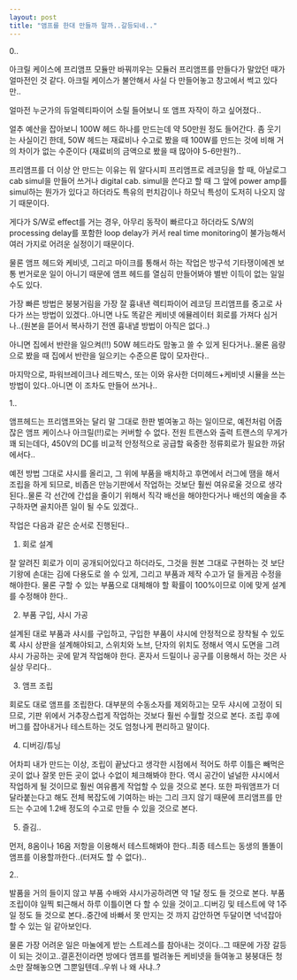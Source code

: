 ```yaml
---
layout: post
title: "앰프를 한대 만들까 말까..갈등되네.."
---
```



0..

아크릴 케이스에 프리앰프 모듈만 바꿔끼우는 모듈러 프리앰프를 만들다가 말았던 때가 얼마전인 것 같다. 아크릴 케이스가 불안해서 사실 다 만들어놓고 창고에서 썩고 있다만..

얼마전 누군가의 듀얼렉티파이어 소릴 들어보니 또 앰프 자작이 하고 싶어졌다..

얼추 예산을 잡아보니 100W 헤드 하나를 만드는데 약 50만원 정도 들어간다.
좀 웃기는 사실이긴 한데, 50W 헤드는 재료비나 수고로 봤을 때 100W를 만드는 것에 비해
거의 차이가 없는 수준이다 (재료비의 금액으로 봤을 때 많아야 5-6만원?)..

프리앰프를 더 이상 안 만드는 이유는 뭐 알다시피 프리앰프로 레코딩을 할 때, 아날로그 cab simul을 만들어 쓰거나 digital cab. simul을 쓴다고 할 때 그 앞에 power amp를 simul하는 뭔가가 있다고 하더라도 특유의 펀치감이나 하모닉 특성이 도저히 나오지 않기 때문이다.

게다가 S/W로 effect를 거는 경우, 아무리 동작이 빠르다고 하더라도 S/W의 processing delay를 포함한 loop delay가 커서 real time monitoring이 불가능해서 여러 가지로 어려운 실정이기 때문이다.

물론 앰프 헤드와 케비넷, 그리고 마이크를 통해서 하는 작업은 방구석 기타쟁이에겐 보통 번거로운 일이 아니기 때문에 앰프 헤드를 열심히 만들어봐야 별반 이득이 없는 일일 수도 있다.

가장 빠른 방법은 붕붕거림을 가장 잘 흉내낸 렉티파이어 레코딩 프리앰프를 중고로 사다가 쓰는 방법이 있겠다..아니면 나도 똑같은 케비넷 에뮬레이터 회로를 가져다 심거나..(원본을 뜯어서 복사하기 전엔 흉내낼 방법이 아직은 없다..)

아니면 집에서 반란을 일으켜(!!) 50W 헤드라도 맘놓고 쓸 수 있게 된다거나..물론 음량으로 봤을 때 집에서 반란을 일으키는 수준으론 많이 모자란다..

마지막으로, 파워브레이크나 레드박스, 또는 이와 유사한 더미헤드+케비넷 시뮬을 쓰는 방법이 있다..아니면 이 조차도 만들어 쓰거나..

1..

앰프헤드는 프리앰프와는 달리 말 그대로 한판 벌여놓고 하는 일이므로, 예전처럼 어줍잖은 앰프 케이스나 아크릴(!!)로는 커버할 수 없다. 전원 트랜스와 출력 트랜스의 무게가 꽤 되는데다, 450V의 DC를 비교적 안정적으로 공급할 육중한 정류회로가 필요한 까닭에서다..

예전 방법 그대로 샤시를 올리고, 그 위에 부품을 배치하고 후면에서 러그에 땜을 해서 조립을 하게 되므로, 비좁은 만능기판에서 작업하는 것보단 훨씬 여유로울 것으로 생각된다..물론 각 선간에 간섭을 줄이기 위해서 직각 배선을 해야한다거나 배선의 예술을 추구하자면 골치아픈 일이 될 수도 있겠다..

작업은 다음과 같은 순서로 진행된다..

1) 회로 설계

잘 알려진 회로가 이미 공개되어있다고 하더라도, 그것을 원본 그대로 구현하는 것 보단 기왕에 손대는 김에 다용도로 쓸 수 있게, 그리고 부품과 제작 수고가 덜 들게끔 수정을 해야한다. 물론 구할 수 있는 부품으로 대체해야 할 확률이 100%이므로 이에 맞게 설계를 수정해야 한다..

2) 부품 구입, 샤시 가공

설계된 대로 부품과 샤시를 구입하고, 구입한 부품이 샤시에 안정적으로 장착될 수 있도록 샤시 상판을 설계해야되고, 스위치와 노브, 단자의 위치도 정해서 역시 도면을 그려 샤시 가공하는 곳에 맡겨 작업해야 한다. 혼자서 드릴이나 공구를 이용해서 하는 것은 사실상 무리다..

3) 앰프 조립

회로도 대로 앰프를 조립한다. 대부분의 수동소자를 제외하고는 모두 샤시에 고정이 되므로, 기판 위에서 거추장스럽게 작업하는 것보다 훨씬 수월할 것으로 본다. 조립 후에 버그를 잡아내거나 테스트하는 것도 엄청나게 편리하고 말이다.

4) 디버깅/튜닝

어차피 내가 만드는 이상, 조립이 끝났다고 생각한 시점에서 적어도 하루 이틀은 빼먹은 곳이 없나 잘못 만든 곳이 없나 수없이 체크해봐야 한다. 역시 공간이 널널한 샤시에서 작업하게 될 것이므로 훨씬 여유롭게 작업할 수 있을 것으로 본다. 또한 파워앰프가 더 달라붙는다고 해도 전체 복잡도에 기여하는 바는 그리 크지 않기 때문에 프리앰프를 만드는 수고에 1.2배 정도의 수고로 만들 수 있을 것으로 본다.

5) 즐김..

먼저, 8옴이나 16옴 저항을 이용해서 테스트해봐야 한다..최종 테스트는 동생의 똘똘이 앰프를 이용할까한다..(터져도 할 수 없다)..

2..

발품을 거의 들이지 않고 부품 수배와 샤시가공하려면 약 1달 정도 들 것으로 본다. 부품 조립이야 일찍 퇴근해서 하루 이틀이면 다 할 수 있을 것이고..디버깅 및 테스트에 약 1주일 정도 들 것으로 본다..중간에 바빠서 못 만지는 것 까지 감안하면 두달이면 넉넉잡아 할 수 있는 일 같아보인다.

물론 가장 어려운 일은 마눌에게 받는 스트레스를 참아내는 것이다..그 때문에 가장 갈등이 되는 것이고..결혼전이라면 방에다 앰프를 벌려놓든 케비넷을 들여놓고 붕붕대든 청소만 잘해놓으면 그뿐일텐데..우쒸 나 왜 사냐..?


